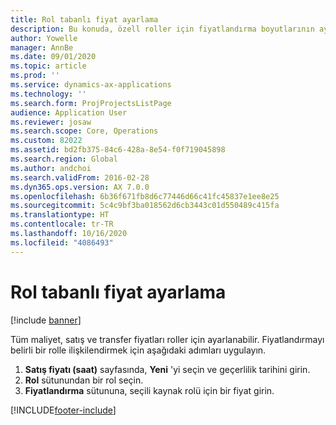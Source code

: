 ```yaml
---
title: Rol tabanlı fiyat ayarlama
description: Bu konuda, özell roller için fiyatlandırma boyutlarının ayarlanması hakkında bilgi verilmektedir.
author: Yowelle
manager: AnnBe
ms.date: 09/01/2020
ms.topic: article
ms.prod: ''
ms.service: dynamics-ax-applications
ms.technology: ''
ms.search.form: ProjProjectsListPage
audience: Application User
ms.reviewer: josaw
ms.search.scope: Core, Operations
ms.custom: 82022
ms.assetid: bd2fb375-84c6-428a-8e54-f0f719045898
ms.search.region: Global
ms.author: andchoi
ms.search.validFrom: 2016-02-28
ms.dyn365.ops.version: AX 7.0.0
ms.openlocfilehash: 6b36f671fb8d6c77446d66c41fc45837e1ee8e25
ms.sourcegitcommit: 5c4c9bf3ba018562d6cb3443c01d550489c415fa
ms.translationtype: HT
ms.contentlocale: tr-TR
ms.lasthandoff: 10/16/2020
ms.locfileid: "4086493"
---
```

# <a name="set-up-role-based-pricing"></a>Rol tabanlı fiyat ayarlama

[!include [banner](../includes/banner.md)]

Tüm maliyet, satış ve transfer fiyatları roller için ayarlanabilir. Fiyatlandırmayı belirli bir rolle ilişkilendirmek için aşağıdaki adımları uygulayın.

1. **Satış fiyatı (saat)** sayfasında, **Yeni** 'yi seçin ve geçerlilik tarihini girin.
2. **Rol** sütunundan bir rol seçin.
3. **Fiyatlandırma** sütununa, seçili kaynak rolü için bir fiyat girin.


[!INCLUDE[footer-include](../includes/footer-banner.md)]